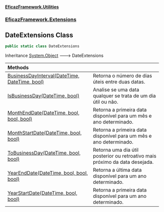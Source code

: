 #### [EficazFramework.Utilities](EficazFrameworkUtilities.md 'EficazFramework Utilities')
### [EficazFramework.Extensions](EficazFrameworkUtilities.md#EficazFramework_Extensions 'EficazFramework.Extensions')
## DateExtensions Class
```csharp
public static class DateExtensions
```

Inheritance [System.Object](https://docs.microsoft.com/en-us/dotnet/api/System.Object 'System.Object') &#129106; DateExtensions  

| Methods | |
| :--- | :--- |
| [BusinessDayInterval(DateTime, DateTime, bool)](DateExtensions_BusinessDayInterval(DateTime_DateTime_bool).md 'EficazFramework.Extensions.DateExtensions.BusinessDayInterval(System.DateTime, System.DateTime, bool)') | Retorna o número de dias úteis entre duas datas.<br/> |
| [IsBusinessDay(DateTime, bool)](DateExtensions_IsBusinessDay(DateTime_bool).md 'EficazFramework.Extensions.DateExtensions.IsBusinessDay(System.DateTime, bool)') | Analise se uma data qualquer se trata de um dia útil ou não.<br/> |
| [MonthEndDate(DateTime, bool, bool, bool)](DateExtensions_MonthEndDate(DateTime_bool_bool_bool).md 'EficazFramework.Extensions.DateExtensions.MonthEndDate(System.DateTime, bool, bool, bool)') | Retorna a primeira data disponível para um mês e ano determinado.<br/> |
| [MonthStartDate(DateTime, bool, bool)](DateExtensions_MonthStartDate(DateTime_bool_bool).md 'EficazFramework.Extensions.DateExtensions.MonthStartDate(System.DateTime, bool, bool)') | Retorna a primeira data disponível para um mês e ano determinado.<br/> |
| [ToBusinessDay(DateTime, bool, bool)](DateExtensions_ToBusinessDay(DateTime_bool_bool).md 'EficazFramework.Extensions.DateExtensions.ToBusinessDay(System.DateTime, bool, bool)') | Retorna uma dia útil posterior ou retroativo mais próximo da data desejada.<br/> |
| [YearEndDate(DateTime, bool, bool, bool)](DateExtensions_YearEndDate(DateTime_bool_bool_bool).md 'EficazFramework.Extensions.DateExtensions.YearEndDate(System.DateTime, bool, bool, bool)') | Retorna a última data disponível para um ano determinado.<br/> |
| [YearStartDate(DateTime, bool, bool)](DateExtensions_YearStartDate(DateTime_bool_bool).md 'EficazFramework.Extensions.DateExtensions.YearStartDate(System.DateTime, bool, bool)') | Retorna a primeira data disponível para um ano determinado.<br/> |
